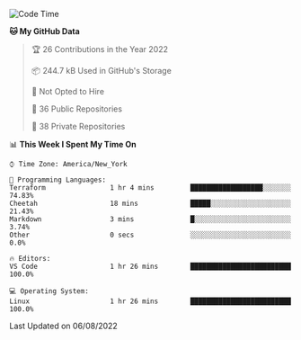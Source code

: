 <!--START_SECTION:waka-->
![Code Time](http://img.shields.io/badge/Code%20Time-63%20hrs%2014%20mins-blue)

**🐱 My GitHub Data** 

> 🏆 26 Contributions in the Year 2022
 > 
> 📦 244.7 kB Used in GitHub's Storage 
 > 
> 🚫 Not Opted to Hire
 > 
> 📜 36 Public Repositories 
 > 
> 🔑 38 Private Repositories  
 > 
📊 **This Week I Spent My Time On** 

```text
⌚︎ Time Zone: America/New_York

💬 Programming Languages: 
Terraform                1 hr 4 mins         ██████████████████░░░░░░░   74.83% 
Cheetah                  18 mins             █████░░░░░░░░░░░░░░░░░░░░   21.43% 
Markdown                 3 mins              █░░░░░░░░░░░░░░░░░░░░░░░░   3.74% 
Other                    0 secs              ░░░░░░░░░░░░░░░░░░░░░░░░░   0.0%

🔥 Editors: 
VS Code                  1 hr 26 mins        █████████████████████████   100.0%

💻 Operating System: 
Linux                    1 hr 26 mins        █████████████████████████   100.0%

```


 Last Updated on 06/08/2022
<!--END_SECTION:waka-->